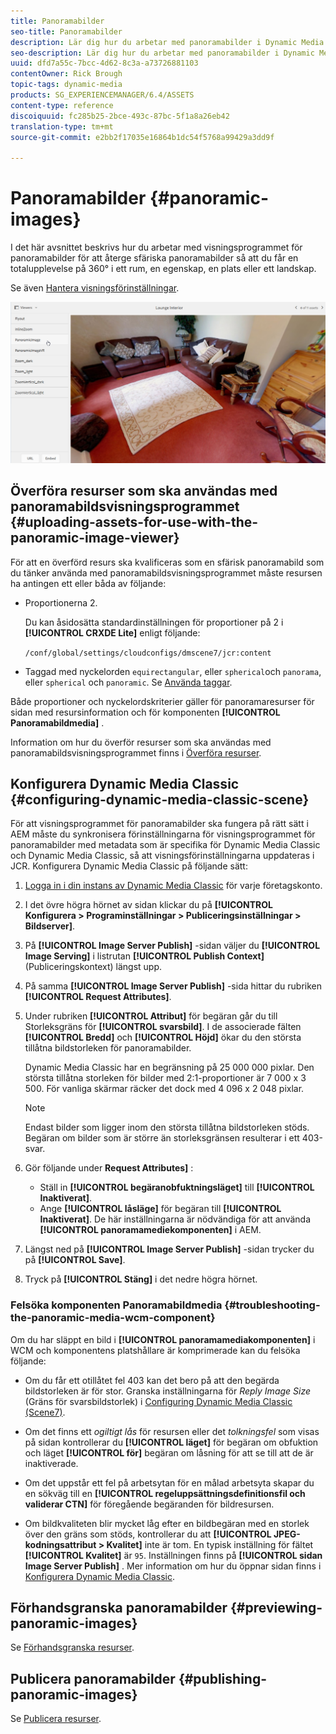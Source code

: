 ```yaml
---
title: Panoramabilder
seo-title: Panoramabilder
description: Lär dig hur du arbetar med panoramabilder i Dynamic Media.
seo-description: Lär dig hur du arbetar med panoramabilder i Dynamic Media.
uuid: dfd7a55c-7bcc-4d62-8c3a-a73726881103
contentOwner: Rick Brough
topic-tags: dynamic-media
products: SG_EXPERIENCEMANAGER/6.4/ASSETS
content-type: reference
discoiquuid: fc285b25-2bce-493c-87bc-5f1a8a26eb42
translation-type: tm+mt
source-git-commit: e2bb2f17035e16864b1dc54f5768a99429a3dd9f

---
```



# Panoramabilder {#panoramic-images}

I det här avsnittet beskrivs hur du arbetar med visningsprogrammet för panoramabilder för att återge sfäriska panoramabilder så att du får en totalupplevelse på 360° i ett rum, en egenskap, en plats eller ett landskap.

Se även [Hantera visningsförinställningar](managing-viewer-presets.md).

![panoramic-image2](assets/panoramic-image2.png)

## Överföra resurser som ska användas med panoramabildsvisningsprogrammet {#uploading-assets-for-use-with-the-panoramic-image-viewer}

För att en överförd resurs ska kvalificeras som en sfärisk panoramabild som du tänker använda med panoramabildsvisningsprogrammet måste resursen ha antingen ett eller båda av följande:

* Proportionerna 2.

   Du kan åsidosätta standardinställningen för proportioner på 2 i **[!UICONTROL CRXDE Lite]** enligt följande:

   `/conf/global/settings/cloudconfigs/dmscene7/jcr:content`

* Taggad med nyckelorden `equirectangular`, eller `spherical`och `panorama`, eller `spherical` och `panoramic`. Se [Använda taggar](/help/sites-authoring/tags.md).

Både proportioner och nyckelordskriterier gäller för panoramaresurser för sidan med resursinformation och för komponenten **[!UICONTROL Panoramabildmedia]** .

Information om hur du överför resurser som ska användas med panoramabildsvisningsprogrammet finns i [Överföra resurser](managing-assets-touch-ui.md#uploading-assets).

## Konfigurera Dynamic Media Classic {#configuring-dynamic-media-classic-scene}

För att visningsprogrammet för panoramabilder ska fungera på rätt sätt i AEM måste du synkronisera förinställningarna för visningsprogrammet för panoramabilder med metadata som är specifika för Dynamic Media Classic och Dynamic Media Classic, så att visningsförinställningarna uppdateras i JCR. Konfigurera Dynamic Media Classic på följande sätt:

1. [Logga in i din instans av Dynamic Media Classic](https://www.adobe.com/marketing-cloud/experience-manager/scene7-login.html) för varje företagskonto.

1. I det övre högra hörnet av sidan klickar du på **[!UICONTROL Konfigurera > Programinställningar > Publiceringsinställningar > Bildserver]**.
1. På **[!UICONTROL Image Server Publish]** -sidan väljer du **[!UICONTROL Image Serving]** i listrutan **[!UICONTROL Publish Context]**(Publiceringskontext) längst upp.

1. På samma **[!UICONTROL Image Server Publish]** -sida hittar du rubriken **[!UICONTROL Request Attributes]**.
1. Under rubriken **[!UICONTROL Attribut]** för begäran går du till Storleksgräns för **[!UICONTROL svarsbild]**. I de associerade fälten **[!UICONTROL Bredd]** och **[!UICONTROL Höjd]** ökar du den största tillåtna bildstorleken för panoramabilder.

   Dynamic Media Classic har en begränsning på 25 000 000 pixlar. Den största tillåtna storleken för bilder med 2:1-proportioner är 7 000 x 3 500. För vanliga skärmar räcker det dock med 4 096 x 2 048 pixlar.

   >[!NOTE]
   >
   >Endast bilder som ligger inom den största tillåtna bildstorleken stöds. Begäran om bilder som är större än storleksgränsen resulterar i ett 403-svar.

1. Gör följande under **Request Attributes]** :

   * Ställ in **[!UICONTROL begäranobfuktningsläget]** till **[!UICONTROL Inaktiverat]**.
   * Ange **[!UICONTROL låsläge]** för begäran till **[!UICONTROL Inaktiverat]**.
   De här inställningarna är nödvändiga för att använda **[!UICONTROL panoramamediekomponenten]** i AEM.

1. Längst ned på **[!UICONTROL Image Server Publish]** -sidan trycker du på **[!UICONTROL Save]**.

1. Tryck på **[!UICONTROL Stäng]** i det nedre högra hörnet.

### Felsöka komponenten Panoramabildmedia {#troubleshooting-the-panoramic-media-wcm-component}

Om du har släppt en bild i **[!UICONTROL panoramamediakomponenten]** i WCM och komponentens platshållare är komprimerade kan du felsöka följande:

* Om du får ett otillåtet fel 403 kan det bero på att den begärda bildstorleken är för stor. Granska inställningarna för *Reply Image Size* (Gräns för svarsbildstorlek) i [Configuring Dynamic Media Classic (Scene7)](#configuring-dynamic-media-classic-scene).

* Om det finns ett *ogiltigt lås* för resursen eller det *tolkningsfel* som visas på sidan kontrollerar du **[!UICONTROL läget]** för begäran om obfuktion och läget **[!UICONTROL för]** begäran om låsning för att se till att de är inaktiverade.
* Om det uppstår ett fel på arbetsytan för en målad arbetsyta skapar du en sökväg till en **[!UICONTROL regeluppsättningsdefinitionsfil och validerar CTN]** för föregående begäranden för bildresursen.
* Om bildkvaliteten blir mycket låg efter en bildbegäran med en storlek över den gräns som stöds, kontrollerar du att **[!UICONTROL JPEG-kodningsattribut > Kvalitet]** inte är tom. En typisk inställning för fältet **[!UICONTROL Kvalitet]** är `95`. Inställningen finns på **[!UICONTROL sidan Image Server Publish]** . Mer information om hur du öppnar sidan finns i [Konfigurera Dynamic Media Classic](#configuring-dynamic-media-classic-scene).

## Förhandsgranska panoramabilder {#previewing-panoramic-images}

Se [Förhandsgranska resurser](previewing-assets.md).

## Publicera panoramabilder {#publishing-panoramic-images}

Se [Publicera resurser](publishing-dynamicmedia-assets.md).

